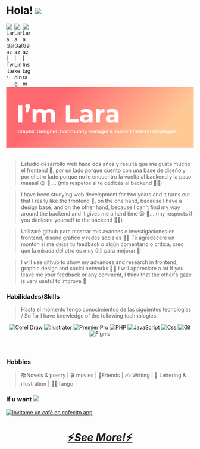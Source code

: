 # Hola! <img src="https://media.giphy.com/media/hvRJCLFzcasrR4ia7z/giphy.gif" width="25px">

<a href="https://twitter.com/LaraGalaz">
  <img align="left" alt="Lara Galaz | Twitter" width="22px" src="https://raw.githubusercontent.com/peterthehan/peterthehan/master/assets/twitter.svg" />
</a>

<a href="https://www.linkedin.com/in/lara-galaz/">
  <img align="left" alt="Lara Galaz | Linkeding" width="22px" src="https://raw.githubusercontent.com/peterthehan/peterthehan/master/assets/linkedin.svg" />
</a>
<a href="https://www.instagram.com/laragalaz/">
  <img align="left" alt="Lara Galaz | Instagram" width="22px" src="https://upload.wikimedia.org/wikipedia/commons/9/96/Instagram.svg" />
</a>
<br />
<br />
<div>
<img src='https://raw.githubusercontent.com/laragalazdg/laragalazdg/master/portadagithub.png' alt="Lara Galaz">
</div>
<br />


>Estudio desarrollo web hace dos años y resulta que me gusta mucho el frontend :star_struck:, por un lado porque cuento con una base de diseño y por el otro lado porque no le encuentro la vuelta al backend y la paso maaaal :tired_face: :no_good: ... (mis respetos si te dedicás al backend :bowing_woman:)

>I have been studying web development for two years and it turns out that I really like the frontend :star_struck:, on the one hand, because I have a design base, and on the other hand, because I can't find my way around the backend and it gives me a hard time :tired_face: :no_good:... 
(my respects if you dedicate yourself to the backend :bowing_woman:)

>Utilizaré github para mostrar mis avances e investigaciones en frontend, diseño gráfico y redes sociales :woman_technologist: 
>Te agradeceré un montón si me dejas tu feedback o algún comentario o crítica, creo que la mirada del otro es muy útil para mejorar :dizzy: 

>I will use github to show my advances and research in frontend, graphic design and social networks :woman_technologist: 
>I will appreciate a lot if you leave me your feedback or any comment, I think that the other's gaze is very useful to improve :dizzy: 

### Habilidades/Skills 
>Hasta el momento tengo conocimientos de las siguientes tecnologías / So far I have knowledge of the following technologies:

<div align="center">
  <img alt="Corel Draw" width="40px" src="https://cursos.tienda/wp-content/uploads/2021/04/logo-coreldraw-green-180.png" />
  <img alt="Ilustrator" width="40px" src="https://upload.wikimedia.org/wikipedia/commons/thumb/f/fb/Adobe_Illustrator_CC_icon.svg/2101px-Adobe_Illustrator_CC_icon.svg.png" />
  <img alt="Premier Pro" width="40px" src="https://upload.wikimedia.org/wikipedia/commons/thumb/4/40/Adobe_Premiere_Pro_CC_icon.svg/1200px-Adobe_Premiere_Pro_CC_icon.svg.png" />
  <img alt="PHP" width="40px" src="https://cdn-icons-png.flaticon.com/512/919/919830.png" />
  <img alt="JavaScript" width="40px" src="https://cdn.iconscout.com/icon/free/png-256/javascript-2752148-2284965.png" />
  <img alt="Css" width="40px" src="https://cdn-icons-png.flaticon.com/512/919/919826.png" />
  <img alt="Git" width="40px" src="https://upload.wikimedia.org/wikipedia/commons/thumb/3/3f/Git_icon.svg/1024px-Git_icon.svg.png" />
  <img alt="Figma" width="40px" src="https://images.ctfassets.net/1khq4uysbvty/2MbBsf9yEw40SMw6gK0Mmg/35f39d41f167b6615bd80517b4b67bcd/1_6XgfDCVn81AYX68Xvd2I-g_2x.png" />
</div>
<br />
<br />

### Hobbies
>:books:Novels & poetry | :clapper: movies | :beers:Friends | :writing_hand: Writing | :art: Lettering & illustration | :dancing_women:Tango 

### If u want <img src="https://media1.giphy.com/media/XkHwQ0L0CC9VcUqB8m/giphy_s.gif?cid=790b761191daef28519e7b1576371e9f6ea09b0496c5ddd8&rid=giphy_s.gif&ct=s" width="25px">
<div align="left"><a href='https://cafecito.app/laragalazdg' rel='noopener' target='_blank'><img srcset='https://cdn.cafecito.app/imgs/buttons/button_2.png 1x, https://cdn.cafecito.app/imgs/buttons/button_2_2x.png 2x, https://cdn.cafecito.app/imgs/buttons/button_2_3.75x.png 3.75x' src='https://cdn.cafecito.app/imgs/buttons/button_2.png' alt='Invitame un café en cafecito.app' /></a></div>

<h1 align='center'><a href="#" type="button">⚡️<i>See More!</i>⚡️</a></h1>
<br />
<br />
<!-- **Soy Lara, soy _Diseñadora Gráfica_ y _Community Manager_**  -->
<!-- **I'm Lara, I'm a _Graphic Designer_ and _Community Manager_** -->
<!-- - CorelDraw
- Illustrator
- Photoshop
- Premiere Pro
- PHP, JavaScript , CSS
- Java
- GIT /GITHUB
- Paquete office
- Figma -->

<!-- >Sobre "habilidades blandas", si bien no tengo mucha experiencia trabajando en equipos, creo que...

>On "soft skills", I haven't had a lot of experience working in teams, but I think...

- Inglés intermedio/ Intermediate English
- Iniciativa/ Initiative
- Predisposición/ Predisposition
- Liderazgo/ Leadership
- Responsable/ Responsable
- Comprometida/ Engaged
- Buena comunicación/ Good communication -->




<!-- ### Redes Sociales/ Social Networks

>:email: [Email lara.galaz.dg@gmail.com](lara.galaz.dg@gmail.com)

>:bird: [Twitter twitter.com/LaraGalaz](https://twitter.com/LaraGalaz)

>:camera: [Instagram instagram.com/laragalaz/](https://www.instagram.com/laragalaz/) -->